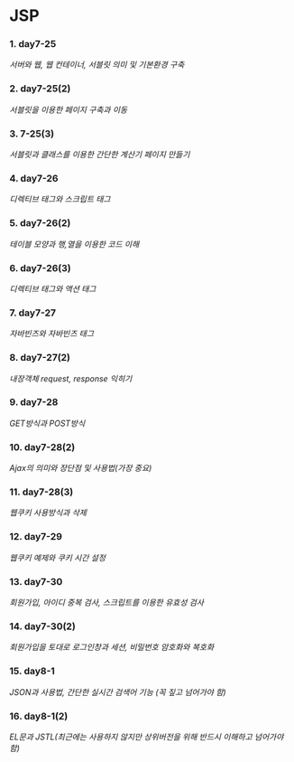 # JSP    
  
### 1. day7-25  
*서버와 웹, 웹 컨테이너, 서블릿 의미 및 기본환경 구축*  
  
### 2. day7-25(2)    
*서블릿을 이용한 페이지 구축과 이동*  
  
### 3. 7-25(3)   
*서블릿과 클래스를 이용한 간단한 계산기 페이지 만들기*  
  
### 4. day7-26  
*디렉티브 태그와 스크립트 태그*  
  
### 5. day7-26(2)  
*테이블 모양과 행,열을 이용한 코드 이해*  
  
### 6. day7-26(3)  
*디렉티브 태그와 액션 태그*  
  
### 7. day7-27   
*자바빈즈와 자바빈즈 태그*  
  
### 8. day7-27(2)   
*내장객체 request, response 익히기*  
  
### 9. day7-28
*GET방식과 POST방식*  
  
### 10. day7-28(2)  
*Ajax의 의미와 장단점 및 사용법(가장 중요)*  
  
### 11. day7-28(3)  
*웹쿠키 사용방식과 삭제*  
  
### 12. day7-29  
*웹쿠키 예제와 쿠키 시간 설정*  
  
### 13. day7-30  
*회원가입, 아이디 중복 검사, 스크립트를 이용한 유효성 검사*  
  
### 14. day7-30(2)   
*회원가입을 토대로 로그인창과 세션, 비밀번호 암호화와 복호화*  
  
### 15. day8-1  
*JSON과 사용법, 간단한 실시간 검색어 기능 (꼭 짚고 넘어가야 함)*  
  
### 16. day8-1(2)   
*EL문과 JSTL(최근에는 사용하지 않지만 상위버전을 위해 반드시 이해하고 넘어가야 함)*  
  
  
